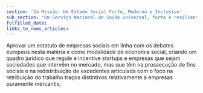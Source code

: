 ```yaml
---
section: '2a Missão: Um Estado Social Forte, Moderno e Inclusivo'
sub_section: "Um Serviço Nacional de Saúde universal, forte e resiliente"
fulfilled_date:
links_to_news_articles:
---
```


Aprovar um estatuto de empresas sociais em linha com os debates europeus nesta matéria e como modalidade de economia social, criando um quadro jurídico que regule e incentive startups e empresas que sejam sociedades que intervêm no mercado, mas que têm na prossecução de fins sociais e na redistribuição de excedentes articulada com o foco na retribuição do trabalho traços distintivos relativamente a empresas puramente mercantis;